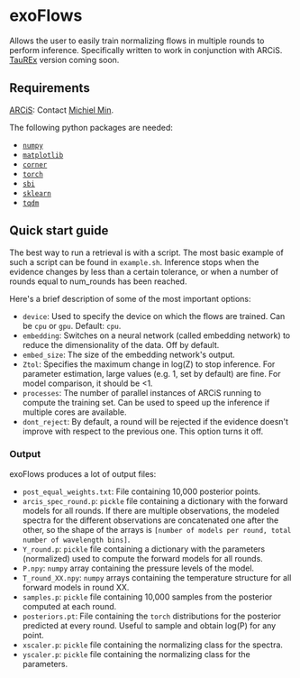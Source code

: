 # exoFlows
Allows the user to easily train normalizing flows in multiple rounds to perform inference. Specifically written to work in conjunction with ARCiS. [TauREx](https://taurex3-public.readthedocs.io/en/latest/) version coming soon.

## Requirements
[ARCiS](https://github.com/michielmin/ARCiS): Contact [Michiel Min](mailto:m.min@sron.nl).

The following python packages are needed:
- [`numpy`](https://numpy.org/install/)
- [`matplotlib`](https://matplotlib.org/stable/users/getting_started/)
- [`corner`](https://corner.readthedocs.io/en/latest/install/)
- [`torch`](https://pytorch.org/get-started/locally/#mac-installation)
- [`sbi`](https://www.mackelab.org/sbi/install/)
- [`sklearn`](https://scikit-learn.org/stable/install.html)
- [`tqdm`](https://github.com/tqdm/tqdm#installation)

## Quick start guide
The best way to run a retrieval is with a script. The most basic example of such a script can be found in `example.sh`.
Inference stops when the evidence changes by less than a certain tolerance, or when a number of rounds equal to num_rounds has been reached. 

Here's a brief description of some of the most important options:
- `device`: Used to specify the device on which the flows are trained. Can be `cpu` or `gpu`. Default: `cpu`.
- `embedding`: Switches on a neural network (called embedding network) to reduce the dimensionality of the data. Off by default.
- `embed_size`: The size of the embedding network's output.
- `Ztol`: Specifies the maximum change in log(Z) to stop inference. For parameter estimation, large values (e.g. 1, set by default) are fine. For model comparison, it should be <1.
- `processes`: The number of parallel instances of ARCiS running to compute the training set. Can be used to speed up the inference if multiple cores are available.
- `dont_reject`: By default, a round will be rejected if the evidence doesn't improve with respect to the previous one. This option turns it off. 


### Output
exoFlows produces a lot of output files:

- `post_equal_weights.txt`: File containing 10,000 posterior points.
- `arcis_spec_round.p`: `pickle` file containing a dictionary with the forward models for all rounds. If there are multiple observations, the modeled spectra for the different observations are concatenated one after the other, so the shape of the arrays is `[number of models per round, total number of wavelength bins]`.
- `Y_round.p`: `pickle` file containing a dictionary with the parameters (normalized) used to compute the forward models for all rounds.
- `P.npy`: `numpy` array containing the pressure levels of the model.
- `T_round_XX.npy`: `numpy` arrays containing the temperature structure for all forward models in round XX.
- `samples.p`: `pickle` file containing 10,000 samples from the posterior computed at each round.
- `posteriors.pt`: File containing the `torch` distributions for the posterior predicted at every round. Useful to sample and obtain log(P) for any point.
- `xscaler.p`: `pickle` file containing the normalizing class for the spectra.
- `yscaler.p`: `pickle` file containing the normalizing class for the parameters.
